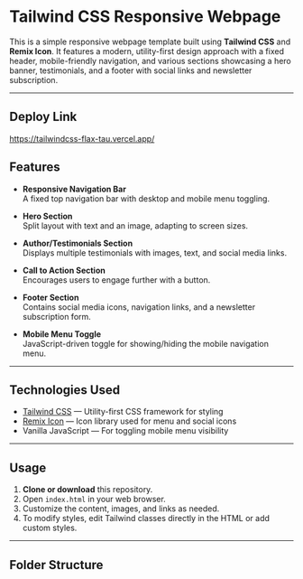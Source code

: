# Tailwind CSS Responsive Webpage

This is a simple responsive webpage template built using **Tailwind CSS** and **Remix Icon**. It features a modern, utility-first design approach with a fixed header, mobile-friendly navigation, and various sections showcasing a hero banner, testimonials, and a footer with social links and newsletter subscription.

---

## Deploy Link
https://tailwindcss-flax-tau.vercel.app/

## Features

- **Responsive Navigation Bar**  
  A fixed top navigation bar with desktop and mobile menu toggling.
  
- **Hero Section**  
  Split layout with text and an image, adapting to screen sizes.
  
- **Author/Testimonials Section**  
  Displays multiple testimonials with images, text, and social media links.
  
- **Call to Action Section**  
  Encourages users to engage further with a button.
  
- **Footer Section**  
  Contains social media icons, navigation links, and a newsletter subscription form.
  
- **Mobile Menu Toggle**  
  JavaScript-driven toggle for showing/hiding the mobile navigation menu.

---

## Technologies Used

- [Tailwind CSS](https://tailwindcss.com) — Utility-first CSS framework for styling  
- [Remix Icon](https://remixicon.com) — Icon library used for menu and social icons  
- Vanilla JavaScript — For toggling mobile menu visibility  

---

## Usage

1. **Clone or download** this repository.
2. Open `index.html` in your web browser.
3. Customize the content, images, and links as needed.
4. To modify styles, edit Tailwind classes directly in the HTML or add custom styles.

---

## Folder Structure

